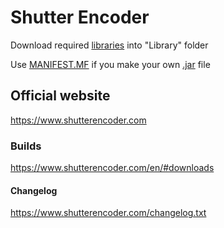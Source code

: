 # Shutter Encoder

Download required [libraries](../master/Library/sources.txt) into "Library" folder

Use [MANIFEST.MF](../master/MANIFEST.MF) if you make your own [.jar](../master/Shutter%20Encoder.jar) file

## Official website

https://www.shutterencoder.com

### Builds

https://www.shutterencoder.com/en/#downloads

#### Changelog

https://www.shutterencoder.com/changelog.txt
